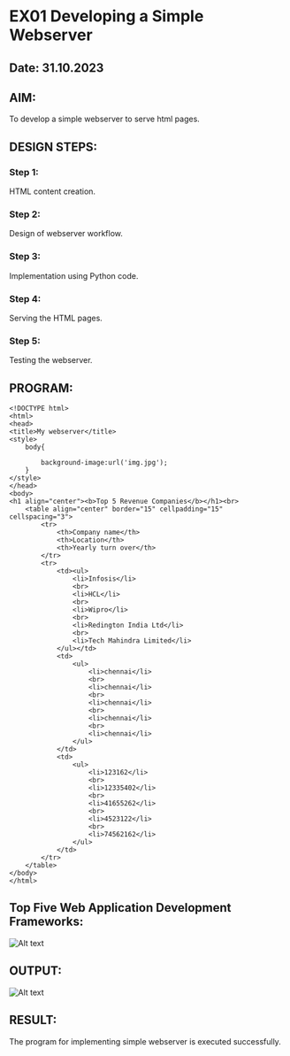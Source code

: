 # EX01 Developing a Simple Webserver
## Date: 31.10.2023

## AIM:
To develop a simple webserver to serve html pages.

## DESIGN STEPS:
### Step 1: 
HTML content creation.

### Step 2:
Design of webserver workflow.

### Step 3:
Implementation using Python code.

### Step 4:
Serving the HTML pages.

### Step 5:
Testing the webserver.

## PROGRAM:
```
<!DOCTYPE html>
<html>
<head>
<title>My webserver</title>
<style>
    body{

        background-image:url('img.jpg');
    }
</style>
</head>
<body>
<h1 align="center"><b>Top 5 Revenue Companies</b></h1><br>
    <table align="center" border="15" cellpadding="15" cellspacing="3">
        <tr>
            <th>Company name</th>
            <th>Location</th>
            <th>Yearly turn over</th>
        </tr>
        <tr>
            <td><ul>
                <li>Infosis</li>
                <br>
                <li>HCL</li>
                <br>
                <li>Wipro</li>
                <br>
                <li>Redington India Ltd</li>
                <br>
                <li>Tech Mahindra Limited</li>
            </ul></td>
            <td>
                <ul>
                    <li>chennai</li>
                    <br>
                    <li>chennai</li>
                    <br>
                    <li>chennai</li>
                    <br>
                    <li>chennai</li>
                    <br>
                    <li>chennai</li>
                </ul>
            </td>
            <td>
                <ul>
                    <li>123162</li>
                    <br>
                    <li>12335402</li>
                    <br>
                    <li>41655262</li>
                    <br>
                    <li>4523122</li>
                    <br>
                    <li>74562162</li>
                </ul>
            </td>
        </tr>
    </table>
</body>
</html>

```

## Top Five Web Application Development Frameworks:
![Alt text](image-1.png)

## OUTPUT:
![Alt text](image.png)

## RESULT:
The program for implementing simple webserver is executed successfully.
